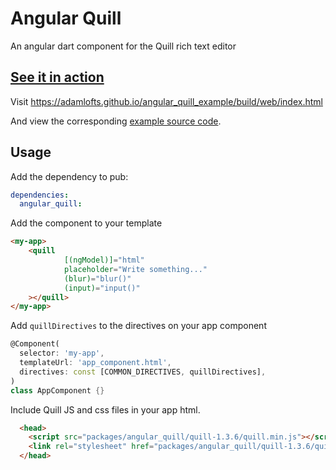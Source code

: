 # Angular Quill

An angular dart component for the Quill rich text editor

## [See it in action](https://adamlofts.github.io/angular_quill_example/build/web/index.html) 

Visit https://adamlofts.github.io/angular_quill_example/build/web/index.html

And view the corresponding [example source code](https://github.com/adamlofts/angular_quill_example/blob/master/web/app_component.html). 

## Usage

Add the dependency to pub:

```yaml
dependencies:
  angular_quill:
```

Add the component to your template

```html
<my-app>
    <quill
            [(ngModel)]="html"
            placeholder="Write something..."
            (blur)="blur()"
            (input)="input()"
    ></quill>
</my-app>

```

Add `quillDirectives` to the directives on your app component

```dart
@Component(
  selector: 'my-app',
  templateUrl: 'app_component.html',
  directives: const [COMMON_DIRECTIVES, quillDirectives],
)
class AppComponent {}

```

Include Quill JS and css files in your app html.

```html
  <head>
    <script src="packages/angular_quill/quill-1.3.6/quill.min.js"></script>
    <link rel="stylesheet" href="packages/angular_quill/quill-1.3.6/quill.snow.css">
  </head>
```
